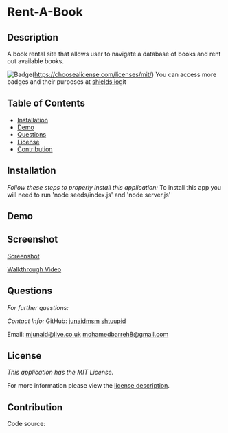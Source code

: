 # Rent-A-Book
## Description
A book rental site that allows user to navigate a database of books and rent out available books.


![Badge](https://img.shields.io/badge/license-MITLicense-brightorange)(https://choosealicense.com/licenses/mit/)
You can access more badges and their purposes at [shields.io](https://shields.io)git


## Table of Contents
  * [Installation](#installation)
  * [Demo](#demo)  
  * [Questions](#questions)
  * [License](#license)
  * [Contribution](#contribution)

    
## Installation

 _Follow these steps to properly install this application:_
  To install this app you will need to run 'node seeds/index.js' and 'node server.js'


## Demo


## Screenshot

[Screenshot]()
<image src = "">



[Walkthrough Video]()


## Questions

 _For further questions:_
  
  
  _Contact Info:_
  GitHub: [junaidmsm](https://github.com/g)
          [shtuupid](https://github.com/g) 


  Email: [mjunaid@live.co.uk](mailto:y)
         [mohamedbarreh8@gmail.com](mailto:y)


## License

_This application has the MIT License._
      
  For more information please view the [license description](https://choosealicense.com/licenses/mit/).
  
  
## Contribution

Code source: